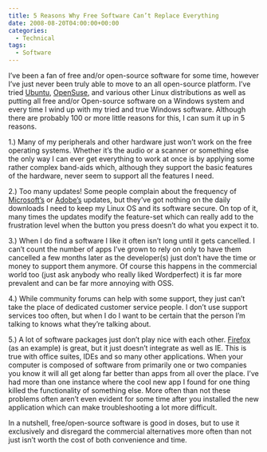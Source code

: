 ```yaml
---
title: 5 Reasons Why Free Software Can’t Replace Everything
date: 2008-08-20T04:00:00+00:00
categories:
  - Technical
tags:
  - Software
---
```


I’ve been a fan of free and/or open-source software for some time, however I’ve just never been truly able to move to an all open-source platform. I’ve tried [Ubuntu](http://www.ubuntu.com), [OpenSuse](http://www.opensuse.org), and various other Linux distributions as well as putting all free and/or Open-source software on a Windows system and every time I wind up with my tried and true Windows software. Although there are probably 100 or more little reasons for this, I can sum it up in 5 reasons.

1.) Many of my peripherals and other hardware just won’t work on the free operating systems. Whether it’s the audio or a scanner or something else the only way I can ever get everything to work at once is by applying some rather complex band-aids which, although they support the basic features of the hardware, never seem to support all the features I need.

2.) Too many updates! Some people complain about the frequency of [Microsoft’s](http://www.microsoft.com) or [Adobe’s](http://www.adobe.com) updates, but they’ve got nothing on the daily downloads I need to keep my Linux OS and its software secure. On top of it, many times the updates modify the feature-set which can really add to the frustration level when the button you press doesn’t do what you expect it to.

3.) When I do find a software I like it often isn’t long until it gets cancelled. I can’t count the number of apps I’ve grown to rely on only to have them cancelled a few months later as the developer(s) just don’t have the time or money to support them anymore. Of course this happens in the commercial world too (just ask anybody who really liked Wordperfect) it is far more prevalent and can be far more annoying with OSS.

4.) While community forums can help with some support, they just can’t take the place of dedicated customer service people. I don’t use support services too often, but when I do I want to be certain that the person I’m talking to knows what they’re talking about.

5.) A lot of software packages just don’t play nice with each other. [Firefox](http://www.firefox.com) (as an example) is great, but it just doesn’t integrate as well as IE. This is true with office suites, IDEs and so many other applications. When your computer is composed of software from primarily one or two companies you know it will all get along far better than apps from all over the place. I’ve had more than one instance where the cool new app I found for one thing killed the functionality of something else. More often than not these problems often aren’t even evident for some time after you installed the new application which can make troubleshooting a lot more difficult.

In a nutshell, free/open-source software is good in doses, but to use it exclusively and disregard the commercial alternatives more often than not just isn’t worth the cost of both convenience and time.